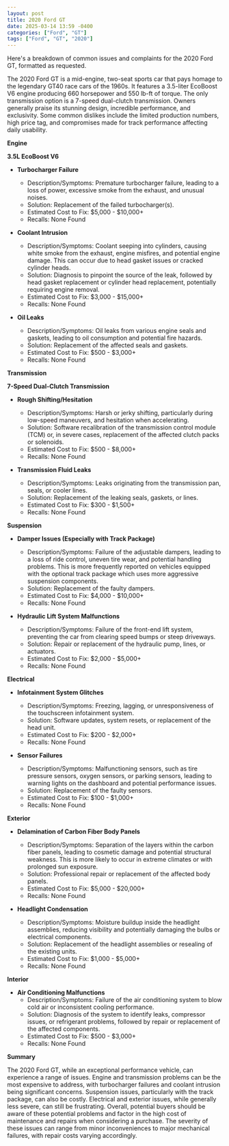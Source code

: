 ```yaml
---
layout: post
title: 2020 Ford GT
date: 2025-03-14 13:59 -0400
categories: ["Ford", "GT"]
tags: ["Ford", "GT", "2020"]
---
```

Here's a breakdown of common issues and complaints for the 2020 Ford GT, formatted as requested.

The 2020 Ford GT is a mid-engine, two-seat sports car that pays homage to the legendary GT40 race cars of the 1960s. It features a 3.5-liter EcoBoost V6 engine producing 660 horsepower and 550 lb-ft of torque. The only transmission option is a 7-speed dual-clutch transmission. Owners generally praise its stunning design, incredible performance, and exclusivity. Some common dislikes include the limited production numbers, high price tag, and compromises made for track performance affecting daily usability.

**Engine**

**3.5L EcoBoost V6**

*   **Turbocharger Failure**
    *   Description/Symptoms: Premature turbocharger failure, leading to a loss of power, excessive smoke from the exhaust, and unusual noises.
    *   Solution: Replacement of the failed turbocharger(s).
    *   Estimated Cost to Fix: $5,000 - $10,000+
    *   Recalls: None Found

*   **Coolant Intrusion**
    *   Description/Symptoms: Coolant seeping into cylinders, causing white smoke from the exhaust, engine misfires, and potential engine damage. This can occur due to head gasket issues or cracked cylinder heads.
    *   Solution: Diagnosis to pinpoint the source of the leak, followed by head gasket replacement or cylinder head replacement, potentially requiring engine removal.
    *   Estimated Cost to Fix: $3,000 - $15,000+
    *   Recalls: None Found

*   **Oil Leaks**
    *   Description/Symptoms: Oil leaks from various engine seals and gaskets, leading to oil consumption and potential fire hazards.
    *   Solution: Replacement of the affected seals and gaskets.
    *   Estimated Cost to Fix: $500 - $3,000+
    *   Recalls: None Found

**Transmission**

**7-Speed Dual-Clutch Transmission**

*   **Rough Shifting/Hesitation**
    *   Description/Symptoms: Harsh or jerky shifting, particularly during low-speed maneuvers, and hesitation when accelerating.
    *   Solution: Software recalibration of the transmission control module (TCM) or, in severe cases, replacement of the affected clutch packs or solenoids.
    *   Estimated Cost to Fix: $500 - $8,000+
    *   Recalls: None Found

*   **Transmission Fluid Leaks**
    *   Description/Symptoms: Leaks originating from the transmission pan, seals, or cooler lines.
    *   Solution: Replacement of the leaking seals, gaskets, or lines.
    *   Estimated Cost to Fix: $300 - $1,500+
    *   Recalls: None Found

**Suspension**

*   **Damper Issues (Especially with Track Package)**
    *   Description/Symptoms: Failure of the adjustable dampers, leading to a loss of ride control, uneven tire wear, and potential handling problems. This is more frequently reported on vehicles equipped with the optional track package which uses more aggressive suspension components.
    *   Solution: Replacement of the faulty dampers.
    *   Estimated Cost to Fix: $4,000 - $10,000+
    *   Recalls: None Found

*   **Hydraulic Lift System Malfunctions**
    *   Description/Symptoms: Failure of the front-end lift system, preventing the car from clearing speed bumps or steep driveways.
    *   Solution: Repair or replacement of the hydraulic pump, lines, or actuators.
    *   Estimated Cost to Fix: $2,000 - $5,000+
    *   Recalls: None Found

**Electrical**

*   **Infotainment System Glitches**
    *   Description/Symptoms: Freezing, lagging, or unresponsiveness of the touchscreen infotainment system.
    *   Solution: Software updates, system resets, or replacement of the head unit.
    *   Estimated Cost to Fix: $200 - $2,000+
    *   Recalls: None Found

*   **Sensor Failures**
    *   Description/Symptoms: Malfunctioning sensors, such as tire pressure sensors, oxygen sensors, or parking sensors, leading to warning lights on the dashboard and potential performance issues.
    *   Solution: Replacement of the faulty sensors.
    *   Estimated Cost to Fix: $100 - $1,000+
    *   Recalls: None Found

**Exterior**

*   **Delamination of Carbon Fiber Body Panels**
    *   Description/Symptoms: Separation of the layers within the carbon fiber panels, leading to cosmetic damage and potential structural weakness. This is more likely to occur in extreme climates or with prolonged sun exposure.
    *   Solution: Professional repair or replacement of the affected body panels.
    *   Estimated Cost to Fix: $5,000 - $20,000+
    *   Recalls: None Found

*   **Headlight Condensation**
    *   Description/Symptoms: Moisture buildup inside the headlight assemblies, reducing visibility and potentially damaging the bulbs or electrical components.
    *   Solution: Replacement of the headlight assemblies or resealing of the existing units.
    *   Estimated Cost to Fix: $1,000 - $5,000+
    *   Recalls: None Found

**Interior**

*   **Air Conditioning Malfunctions**
    *   Description/Symptoms: Failure of the air conditioning system to blow cold air or inconsistent cooling performance.
    *   Solution: Diagnosis of the system to identify leaks, compressor issues, or refrigerant problems, followed by repair or replacement of the affected components.
    *   Estimated Cost to Fix: $500 - $3,000+
    *   Recalls: None Found

**Summary**

The 2020 Ford GT, while an exceptional performance vehicle, can experience a range of issues. Engine and transmission problems can be the most expensive to address, with turbocharger failures and coolant intrusion being significant concerns. Suspension issues, particularly with the track package, can also be costly. Electrical and exterior issues, while generally less severe, can still be frustrating. Overall, potential buyers should be aware of these potential problems and factor in the high cost of maintenance and repairs when considering a purchase. The severity of these issues can range from minor inconveniences to major mechanical failures, with repair costs varying accordingly.

